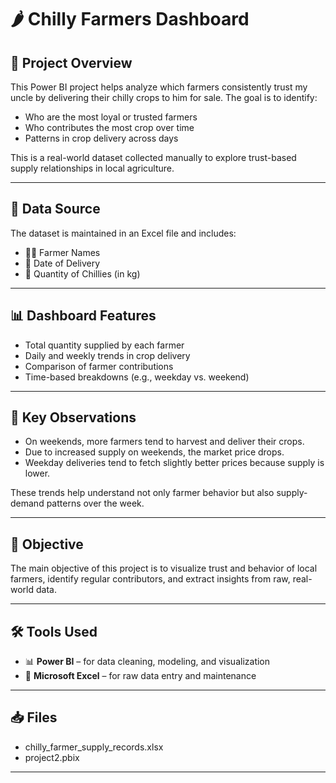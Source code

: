 # 🌶️ Chilly Farmers Dashboard

## 📌 Project Overview
This Power BI project helps analyze which farmers consistently trust my uncle by delivering their chilly crops to him for sale. The goal is to identify:

- Who are the most loyal or trusted farmers  
- Who contributes the most crop over time  
- Patterns in crop delivery across days  

This is a real-world dataset collected manually to explore trust-based supply relationships in local agriculture.

---

## 📂 Data Source

The dataset is maintained in an Excel file and includes:
- 👨‍🌾 Farmer Names  
- 📅 Date of Delivery  
- 🧺 Quantity of Chillies (in kg)  

---

## 📊 Dashboard Features

- Total quantity supplied by each farmer  
- Daily and weekly trends in crop delivery  
- Comparison of farmer contributions  
- Time-based breakdowns (e.g., weekday vs. weekend)  

---

## 🧠 Key Observations

- On weekends, more farmers tend to harvest and deliver their crops.  
- Due to increased supply on weekends, the market price drops.  
- Weekday deliveries tend to fetch slightly better prices because supply is lower.  

These trends help understand not only farmer behavior but also supply-demand patterns over the week.

---

## 🎯 Objective

The main objective of this project is to visualize trust and behavior of local farmers, identify regular contributors, and extract insights from raw, real-world data.

---

## 🛠️ Tools Used

- 📊 **Power BI** – for data cleaning, modeling, and visualization  
- 📗 **Microsoft Excel** – for raw data entry and maintenance  

---

## 📥 Files

- chilly_farmer_supply_records.xlsx 
- project2.pbix

---

